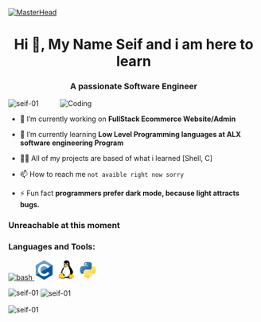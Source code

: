 [![MasterHead](https://i.ibb.co/v1TYkX3/dfredg5-0a60e875-646e-4d6c-bb91-73086f012808.gif)](https://rishavchanda.io)
<h1 align="center">Hi 👋, My Name Seif and i am here to learn</h1>
<h3 align="center">A passionate Software Engineer</h3>
<img align="right" alt="Coding" width="400" src="https://thumbs.gfycat.com/MixedSkinnyArcticfox-max-1mb.gif">

<p align="left"> <img src="https://komarev.com/ghpvc/?username=seif-01&label=Profile%20views&color=0e75b6&style=flat" alt="seif-01" /> </p>

- 🔭 I’m currently working on **FullStack Ecommerce Website/Admin**

- 🌱 I’m currently learning **Low Level Programming languages at ALX software engineering Program**

- 👨‍💻 All of my projects are based of what i learned [Shell, C]

- 📫 How to reach me ```not avaible right now sorry```

- ⚡ Fun fact **programmers prefer dark mode, because light attracts bugs.**

<h3 align="left">Unreachable at this moment</h3>

<h3 align="left">Languages and Tools:</h3>
<p align="left"> <a href="https://www.gnu.org/software/bash/" target="_blank" rel="noreferrer"> <img src="https://www.vectorlogo.zone/logos/gnu_bash/gnu_bash-icon.svg" alt="bash" width="40" height="40"/> </a> <a href="https://www.cprogramming.com/" target="_blank" rel="noreferrer"> <img src="https://raw.githubusercontent.com/devicons/devicon/master/icons/c/c-original.svg" alt="c" width="40" height="40"/></a> <a href="https://www.linux.org/" target="_blank" rel="noreferrer"> <img src="https://raw.githubusercontent.com/devicons/devicon/master/icons/linux/linux-original.svg" alt="linux" width="40" height="40"/></a> <a href="https://www.python.org" target="_blank" rel="noreferrer"> <img src="https://raw.githubusercontent.com/devicons/devicon/master/icons/python/python-original.svg" alt="python" width="40" height="40"/> </a> <p><img align="left" src="https://github-readme-stats.vercel.app/api/top-langs?username=seif-01&show_icons=true&locale=en&layout=compact" alt="seif-01" /></p>


<p>&nbsp;<img align="center" src="https://github-readme-stats.vercel.app/api?username=seif-01&show_icons=true&locale=en" alt="seif-01" /></p>

<p><img align="center" src="https://github-readme-streak-stats.herokuapp.com/?user=seif-01&" alt="seif-01" /></p>
